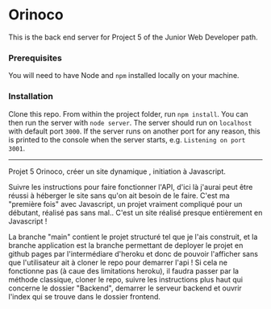 # Orinoco #

This is the back end server for Project 5 of the Junior Web Developer path.

### Prerequisites ###

You will need to have Node and `npm` installed locally on your machine.

### Installation ###

Clone this repo. From within the project folder, run `npm install`. You 
can then run the server with `node server`. 
The server should run on `localhost` with default port `3000`. If the
server runs on another port for any reason, this is printed to the
console when the server starts, e.g. `Listening on port 3001`.



************************************************************************
Projet 5 Orinoco, créer un site dynamique , initiation à Javascript.

Suivre les instructions pour faire fonctionner l'API, d'ici là j'aurai peut être réussi à héberger le site sans qu'on ait besoin de le faire.
C'est ma "première fois" avec Javascript, un projet vraiment compliqué pour un débutant, réalisé pas sans mal..
C'est un site réalisé presque entièrement en Javascript !

La branche "main" contient le projet structuré tel que je l'ais construit, et la branche application est la branche permettant de deployer le projet en github pages par l'intermédiare d'heroku et donc de pouvoir l'afficher sans que l'utilisateur ait à cloner le repo pour demarrer l'api ! Si cela ne fonctionne pas (à caue des limitations heroku), il faudra passer par la méthode classique, cloner le repo,  suivre les instructions plus haut qui concerne le dossier "Backend", demarrer le serveur backend et ouvrir l'index qui se trouve dans le dossier frontend.
